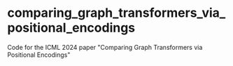 # comparing_graph_transformers_via_positional_encodings
Code for the ICML 2024 paper "Comparing Graph Transformers via Positional Encodings" 
